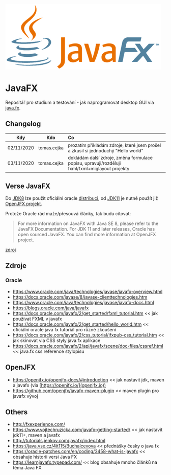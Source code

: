 ![JavaFX logo](/pics/JavaFX_Logo.png "Java FX logo")
# JavaFX
Repositář pro studium a testování - jak naprogramovat desktop GUI via [java.fx](https://en.wikipedia.org/wiki/JavaFX).

## Changelog
| Kdy        | Kdo         | Co           |
| ---------- |:-----------:| :---------------------------------------------------------------------------------|
| 02/11/2020 | tomas.cejka | prozatím přikládám zdroje, které jsem prošel a zkusil si jednoduchý "Hello world" |
| 03/11/2020 | tomas.cejka | dokládám další zdroje, změna formulace popisu, upravuji/rozděluji fxml/fxml+miglayout projekty |

## Verse JavaFX
Do [JDK8](https://docs.oracle.com/javase/8/docs/) lze použít oficiální oracle [distribuci](https://docs.oracle.com/javase/8/javase-clienttechnologies.htm), od [JDK11](https://docs.oracle.com/en/java/javase/11/) je nutné použít již [OpenJFX projekt](https://wiki.openjdk.java.net/display/OpenJFX).

Protože Oracle rád maže/přesouvá články, tak budu citovat:
>For more information on JavaFX with Java SE 8, please refer to the JavaFX Documentation.
>For JDK 11 and later releases, Oracle has open sourced JavaFX. You can find more information at OpenJFX project.

[zdroj]( https://www.oracle.com/java/technologies/javase/javafx-overview.html)

## Zdroje

### Oracle
* https://www.oracle.com/java/technologies/javase/javafx-overview.html
* https://docs.oracle.com/javase/8/javase-clienttechnologies.htm
* https://www.oracle.com/java/technologies/javase/javafx-docs.html
* https://blogs.oracle.com/java/javafx
* https://docs.oracle.com/javafx/2/get_started/fxml_tutorial.htm << jak používat FXML v javafx
* https://docs.oracle.com/javafx/2/get_started/hello_world.htm << oficiální oracle java fx tutoriál pro různé zkoušení
* https://docs.oracle.com/javafx/2/css_tutorial/jfxpub-css_tutorial.htm << jak skinovat via CSS styly java.fx aplikace
* https://docs.oracle.com/javafx/2/api/javafx/scene/doc-files/cssref.html << java.fx css reference stylopisu

## OpenJFX
* https://openjfx.io/openjfx-docs/#introduction << jak nastavit jdk, maven a javafx (via [https://openjfx.io/](openjfx.io))
* https://github.com/openjfx/javafx-maven-plugin << maven plugin pro javafx vývoj

## Others
* http://fxexperience.com/
* https://www.vojtechruzicka.com/javafx-getting-started/ << jak nastavit jdk11+, maven a javafx
* http://tutorials.jenkov.com/javafx/index.html
* https://java.vse.cz/4it115/Buchalcevova << přednášky česky o java fx
* https://oracle-patches.com/en/coding/3458-what-is-javafx << obsahuje historii versi Java FX
* https://learnjavafx.typepad.com/ << blog obsahuje mnoho článků na téma Java FX
